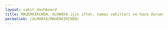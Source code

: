 ```yaml
---
layout: vakit_dashboard
title: MAUERKIRCHEN, ALMANYA için iftar, namaz vakitleri ve hava durumu - ilçe/eyalet seç
permalink: /ALMANYA/MAUERKIRCHEN/
---
```


<script type="text/javascript">
  var GLOBAL_COUNTRY = 'ALMANYA';
  var GLOBAL_CITY = 'MAUERKIRCHEN';
  var GLOBAL_STATE = '';
  var lat = 72;
  var lon = 21;
</script>

